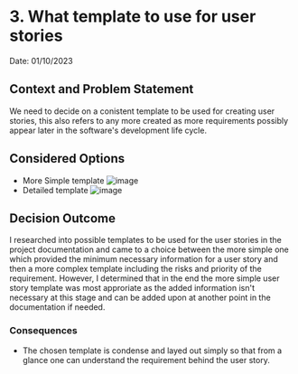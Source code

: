 # 3. What template to use for user stories
Date: 01/10/2023
## Context and Problem Statement

We need to decide on a conistent template to be used for creating user stories, this also refers to any more created as more requirements possibly appear later in the software's development life cycle.

## Considered Options

* More Simple template ![image](https://github.com/Kieran-git/SAD-Assessment-Visa-Processing-System/assets/64077345/420d3e3c-2a6b-42c9-829a-45933ca1b52f)
* Detailed template ![image](https://github.com/Kieran-git/SAD-Assessment-Visa-Processing-System/assets/64077345/7c1e9525-b938-4220-b0d5-9a800ae7f04f)

## Decision Outcome

I researched into possible templates to be used for the user stories in the project documentation and came to a choice between the more simple one which provided the minimum necessary information for a user story and then a more complex template including the risks and priority of the requirement.
However, I determined that in the end the more simple user story template was most approriate as the added information isn't necessary at this stage and can be added upon at another point in the documentation if needed.

### Consequences

* The chosen template is condense and layed out simply so that from a glance one can understand the requirement behind the user story.
